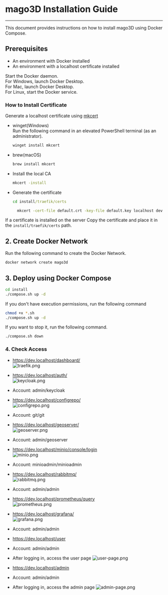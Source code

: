 # mago3D Installation Guide

---

This document provides instructions on how to install mago3D using Docker Compose.

## Prerequisites
* An environment with Docker installed
* An environment with a localhost certificate installed

Start the Docker daemon.  
For Windows, launch Docker Desktop.  
For Mac, launch Docker Desktop.  
For Linux, start the Docker service.  

### How to Install Certificate
Generate a localhost certificate using [mkcert](https://github.com/FiloSottile/mkcert)

* winget(Windows)    
  Run the following command in an elevated PowerShell terminal (as an administrator).
  ```powershell
  winget install mkcert
  ```
* brew(macOS)
  ```bash
  brew install mkcert
  ```

* Install the local CA
  ```cmd
  mkcert -install
  ```
* Generate the certificate
  ```cmd
  cd install/traefik/certs
  ```
  ```cmd
    mkcert -cert-file default.crt -key-file default.key localhost dev.localhost *.localhost
  ```

If a certificate is installed on the server
Copy the certificate and place it in the `install/traefik/certs` path.


## 2. Create Docker Network
Run the following command to create the Docker Network.
```bash
docker network create mago3d
```

## 3. Deploy using Docker Compose

```bash
cd install
./compose.sh up -d
```
If you don't have execution permissions, run the following command
```bash
chmod +x *.sh
./compose.sh up -d
```

If you want to stop it, run the following command.
```bash
./compose.sh down
```

### 4. Check Access
* https://dev.localhost/dashboard/  
  ![traefik.png](../images/Installation_Guide/traefik.png)

* https://dev.localhost/auth/  
  ![keycloak.png](../images/Installation_Guide/keycloak.png)
* Account: admin/keycloak

* https://dev.localhost/configrepo/  
  ![configrepo.png](../images/Installation_Guide/configrepo.png)
* Account: git/git

* https://dev.localhost/geoserver/  
  ![geoserver.png](../images/Installation_Guide/geoserver.png)
* Account: admin/geoserver

* https://dev.localhost/minio/console/login  
  ![minio.png](../images/Installation_Guide/minio.png)
* Account: minioadmin/minioadmin

* https://dev.localhost/rabbitmq/  
  ![rabbitmq.png](../images/Installation_Guide/rabbitmq.png)
* Account: admin/admin

* https://dev.localhost/prometheus/query  
  ![prometheus.png](../images/Installation_Guide/prometheus.png)

* https://dev.localhost/grafana/   
  ![grafana.png](../images/Installation_Guide/grafana.png)
* Account: admin/admin

* https://dev.localhost/user  
* Account: admin/admin
* After logging in, access the user page
  ![user-page.png](../images/Installation_Guide/user-page.png)

* https://dev.localhost/admin  
* Account: admin/admin
* After logging in, access the admin page
  ![admin-page.png](../images/Installation_Guide/admin-page.png)
